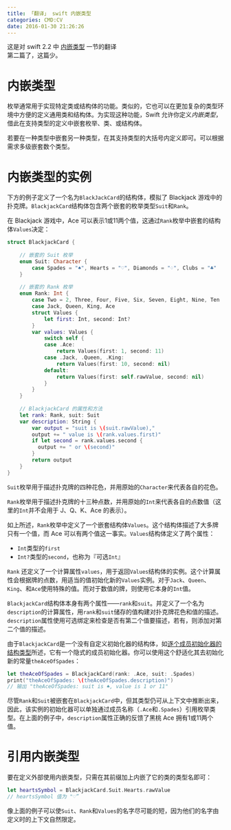 ```yaml
---
title: 「翻译」 swift 内嵌类型
categories: CMD:CV
date: 2016-01-30 21:26:26
---
```


这是对 swift 2.2 中 [内嵌类型](https://developer.apple.com/library/prerelease/ios/documentation/Swift/Conceptual/Swift_Programming_Language/NestedTypes.html#//apple_ref/doc/uid/TP40014097-CH23-ID242) 一节的翻译  
第二篇了，这篇少。

# 内嵌类型

枚举通常用于实现特定类或结构体的功能。类似的，它也可以在更加复杂的类型环境中方便的定义通用类和结构体。为实现这种功能，Swift 允许你定义*内嵌类型*，借此在支持类型的定义中嵌套枚举、类、或结构体。

若要在一种类型中嵌套另一种类型，在其支持类型的大括号内定义即可。可以根据需求多级嵌套数个类型。

# 内嵌类型的实例

下方的例子定义了一个名为`BlackJackCard`的结构体，模拟了 Blackjack 游戏中的扑克牌。`BlackjackCard`结构体包含两个嵌套的枚举类型`Suit`和`Rank`。

在 Blackjack 游戏中，Ace 可以表示1或11两个值，这通过`Rank`枚举中嵌套的结构体`Values`决定：

``` swift
struct BlackjackCard {
    
    // 嵌套的 Suit 枚举
    enum Suit: Character {
        case Spades = "♠", Hearts = "♡", Diamonds = "♢", Clubs = "♣"
    }
    
    // 嵌套的 Rank 枚举
    enum Rank: Int {
        case Two = 2, Three, Four, Five, Six, Seven, Eight, Nine, Ten
        case Jack, Queen, King, Ace
        struct Values {
            let first: Int, second: Int?
        }
        var values: Values {
            switch self {
            case .Ace:
                return Values(first: 1, second: 11)
            case .Jack, .Queen, .King:
                return Values(first: 10, second: nil)
            default:
                return Values(first: self.rawValue, second: nil)
            }
        }
    }
    
    // BlackjackCard 的属性和方法
    let rank: Rank, suit: Suit
    var description: String {
        var output = "suit is \(suit.rawValue),"
        output += " value is \(rank.values.first)"
        if let second = rank.values.second {
          output += " or \(second)"
        }
        return output
    }
}
```

`Suit`枚举用于描述扑克牌的四种花色，并用原始的`Character`来代表各自的花色。

`Rank`枚举用于描述扑克牌的十三种点数，并用原始的`Int`来代表各自的点数值（这里的`Int`并不会用于 J、Q、K、Ace 的表示）。

如上所述，`Rank`枚举中定义了一个嵌套结构体`Values`。这个结构体描述了大多牌只有一个值，而 Ace 可以有两个值这一事实。`Values`结构体定义了两个属性：

- `Int`类型的`first`
- `Int?`类型的`second`，也称为『可选`Int`』

`Rank` 还定义了一个计算属性`values`，用于返回`Values`结构体的实例。这个计算属性会根据牌的点数，用适当的值初始化新的`Values`实例。对于`Jack`、`Queen`、`King`、和`Ace`使用特殊的值。而对于数值的牌，则使用它本身的`Int`值。

`BlackjackCard`结构体本身有两个属性——`rank`和`suit`。并定义了一个名为`description`的计算属性，用`rank`和`suit`储存的值构建对扑克牌花色和值的描述。`description`属性使用可选绑定来检查是否有第二个值要描述，若有，则添加对第二个值的描述。

由于`BlackjackCard`是一个没有自定义初始化器的结构体，如[逐个成员初始化器的结构类型]()所述，它有一个隐式的成员初始化器。你可以使用这个舒适化其去初始化新的常量`theAceOfSpades`：

``` swift
let theAceOfSpades = BlackjackCard(rank: .Ace, suit: .Spades)
print("theAceOfSpades: \(theAceOfSpades.description)")
// 输出 "theAceOfSpades: suit is ♠, value is 1 or 11"
```

尽管`Rank`和`Suit`被嵌套在`BlackjackCard`中，但其类型仍可从上下文中推断出来，因此，该实例的初始化器可以单独通过成员名称（`.Ace`和`.Spades`）引用枚举类型。在上面的例子中，`description`属性正确的反馈了黑桃 Ace 拥有1或11两个值。

# 引用内嵌类型

要在定义外部使用内嵌类型，只需在其前缀加上内嵌了它的类的类型名即可：

``` swift
let heartsSymbol = BlackjackCard.Suit.Hearts.rawValue
// heartsSymbol 值为 "♡”
```

像上面的例子可以使`Suit`、`Rank`和`Values`的名字尽可能的短，因为他们的名字由定义时的上下文自然限定。













